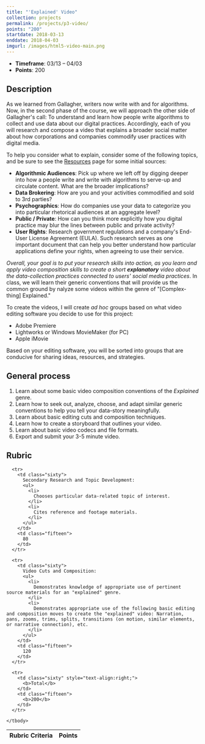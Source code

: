```yaml
---
title: "'Explained' Video"
collection: projects
permalink: /projects/p3-video/
points: "200"
startdate: 2018-03-13
enddate: 2018-04-03
imgurl: /images/html5-video-main.png
---
```


<ul class="project-top-info">
  <li>
    <b>Timeframe</b>: 03/13 &ndash; 04/03</li>
  <li>
    <b>Points</b>: 200</li>
</ul>

## Description

As we learned from Gallagher, writers now write with and for algorithms. Now, in the second phase of the course, we will approach the other side of Gallagher's call: To understand and learn how people write algorithms to collect and use data about our digital practices. Accordingly, each of you will research and compose a video that explains a broader social matter about how corporations and companies commodify user practices with digital media.

To help you consider what to explain, consider some of the following topics, and be sure to see the <a href="/resources/" target="_blank">Resources</a> page for some initial sources:

  - <b>Algorithmic Audiences</b>: Pick up where we left off by digging deeper into how a people write and write with algorithms to serve-up and circulate content. What are the broader implications?
  - <b>Data Brokering</b>: How are you and your activities commodified and sold to 3rd parties?
  - <b>Psychographics</b>: How do companies use your data to categorize you into particular rhetorical audiences at an aggregate level?
  - <b>Public / Private</b>: How can you think more explicitly how you digital practice may blur the lines between public and private activity?
  - <b>User Rights</b>: Research government regulations and a company's End-User License Agreement (EULA). Such research serves as one important document that can help you better understand how particular applications define your rights, when agreeing to use their service.

<em>Overall, your goal is to put your research skills into action, as you learn and apply video composition skills to create a short **explanatory** video about the data-collection practices connected to users' social media practices</em>. In class, we will learn their generic conventions that will provide us the common ground by nalyze some videos within the genre of "[Complex-thing] Explained."

To create the videos, I will create <i>ad hoc</i> groups based on what video editing software you decide to use for this project:

  - Adobe Premiere
  - Lightworks or Windows MovieMaker (for PC)
  - Apple iMovie

 Based on your editing software, you will be sorted into groups that are conducive for sharing ideas, resources, and strategies.

## General process

1. Learn about some basic video composition conventions of the <i>Explained</i> genre.
2. Learn how to seek out, analyze, choose, and adapt similar generic conventions to help you tell your data-story meaningfully.
3. Learn about basic editing cuts and composition techniques.
4. Learn how to create a storyboard that outlines your video.
5. Learn about basic video codecs and file formats.
6. Export and submit your 3-5 minute video.

## Rubric

  <table class="table striped">
    <thead>
      <tr>
        <th class="sixty">
          R<span>ubric Criteria</span>
        </th>
        <th class="fifteen">
          P<span>oints</span>
        </th>
      </tr>
    </thead>
    <tbody>

      <tr>
        <td class="sixty">
          Secondary Research and Topic Development:
          <ul>
            <li>
              Chooses particular data-related topic of interest.
            </li>
            <li>
              Cites reference and footage materials.
            </li>
          </ul>
        </td>
        <td class="fifteen">
          80
        </td>
      </tr>

      <tr>
        <td class="sixty">
          Video Cuts and Composition:
          <ul>
            <li>
              Demonstrates knowledge of appropriate use of pertinent source materials for an "explained" genre.
            </li>
            <li>
              Demonstrates appropriate use of the following basic editing and composition moves to create the "explained" video: Narration, pans, zooms, trims, splits, transitions (on motion, similar elements, or narrative connection), etc.
            </li>
          </ul>
        </td>
        <td class="fifteen">
          120
        </td>
      </tr>

      <tr>
        <td class="sixty" style="text-align:right;">
          <b>Total</b>
        </td>
        <td class="fifteen">
          <b>200</b>
        </td>
      </tr>

    </tbody>
  </table>
